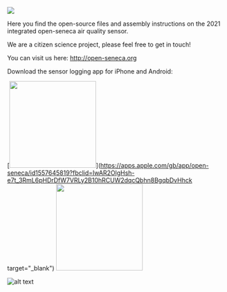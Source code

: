 [<img src="https://raw.githubusercontent.com/sh969/Open-Seneca/master/documentation/logo.png">](http://open-seneca.org)

Here you find the open-source files and assembly instructions on the 2021 integrated open-seneca air quality sensor.

We are a citizen science project, please feel free to get in touch!

You can visit us here: http://open-seneca.org

Download the sensor logging app for iPhone and Android:

[<img width="200" src="https://raw.githubusercontent.com/sh969/integrated-aq-sensor/master/.images/apple.png">](https://apps.apple.com/gb/app/open-seneca/id1557645819?fbclid=IwAR2OlgHsh-e7t_3RmL6pHDrDfW7VRLy2B10hRCUW2dqcQbhn8BgqbDvHhck target="_blank")
[<img width="200" src="https://raw.githubusercontent.com/sh969/integrated-aq-sensor/master/.images/google.png">](https://play.google.com/store/apps/details?id=com.opensenecasensorapp)

![alt text](https://raw.githubusercontent.com/sh969/integrated-aq-sensor/master/.images/sensor.jpg)

    
